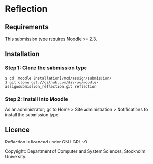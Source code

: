 Reflection
==============

## Requirements
This submission type requires Moodle >= 2.3. 

## Installation
### Step 1: Clone the submission type
    
    $ cd [moodle installation]/mod/assign/submission/
    $ git clone git://github.com/dsv-su/moodle-assignsubmission_reflection.git reflection

### Step 2: Install into Moodle 
As an administrator; go to Home > Site administration > Notifications to install the submission type.

## Licence

Reflection is licenced under GNU GPL v3. 

Copyright: Department of Computer and System Sciences, Stockholm University.

[1]: http://moodle.org "moodle.org"
